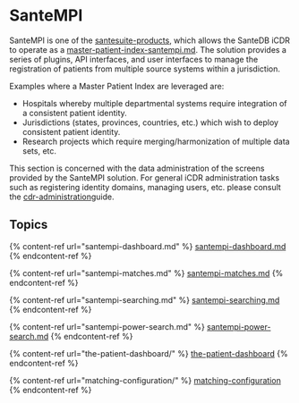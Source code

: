 # SanteMPI

SanteMPI is one of the [santesuite-products](../../product-overview/santesuite-products/ "mention"), which allows the SanteDB iCDR to operate as a [master-patient-index-santempi.md](../../product-overview/santesuite-products/master-patient-index-santempi.md "mention"). The solution provides a series of plugins, API interfaces, and user interfaces to manage the registration of patients from multiple source systems within a jurisdiction.&#x20;

Examples where a Master Patient Index are leveraged are:

* Hospitals whereby multiple departmental systems require integration of a consistent patient identity.
* Jurisdictions (states, provinces, countries, etc.) which wish to deploy consistent patient identity.&#x20;
* Research projects which require merging/harmonization of multiple data sets, etc.

This section is concerned with the data administration of the screens provided by the SanteMPI solution. For general iCDR administration tasks such as registering identity domains, managing users, etc. please consult the [cdr-administration](../../operations/cdr-administration/ "mention")guide.

## Topics

{% content-ref url="santempi-dashboard.md" %}
[santempi-dashboard.md](santempi-dashboard.md)
{% endcontent-ref %}

{% content-ref url="santempi-matches.md" %}
[santempi-matches.md](santempi-matches.md)
{% endcontent-ref %}

{% content-ref url="santempi-searching.md" %}
[santempi-searching.md](santempi-searching.md)
{% endcontent-ref %}

{% content-ref url="santempi-power-search.md" %}
[santempi-power-search.md](santempi-power-search.md)
{% endcontent-ref %}

{% content-ref url="the-patient-dashboard/" %}
[the-patient-dashboard](the-patient-dashboard/)
{% endcontent-ref %}

{% content-ref url="matching-configuration/" %}
[matching-configuration](matching-configuration/)
{% endcontent-ref %}

